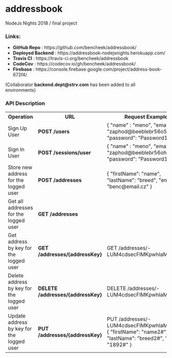 # addressbook

NodeJs Nights 2018 / final project

<h3>Links:</h3>
<ul>
<li><b>GitHub Repo</b> : https://github.com/bencheek/addressbook/ </li> 
<li><b>Deployed Backend</b> : https://addressbook-nodejsnights.herokuapp.com/ </li>
<li><b>Travis CI</b> : https://travis-ci.org/bencheek/addressbook </li>
<li><b>CodeCov</b> : https://codecov.io/gh/bencheek/addressbook/ </li>
<li><b>Firebase</b> : https://console.firebase.google.com/project/address-book-672f4/ </li>
</ul>

<p>
(Collaborator <b>backend.dept@strv.com</b> has been added to all environments)
</p>

<h3>API Description</h3> 

<table>
  <tr>
  <th><b>Operation</b></th>
  <th><b>URL</b></th>
  <th><b>Request Example</b></th> 
  <th><b>Response Example</b></th>
  </tr>  
  <tr>
    <td>Sign Up User</td>
    <td><b>POST /users</b></td>
    <td>
      {
  "name" : "meno",
  "email": "zaphod@beeblebr56o5hx.me",
  "password": "Password124!"
}
    </td>
    <td>
      {
    "name": "meno",
    "email": "zaphod@beeblebr56o5hx.me",
    "disabled": false,
    "createdAt": "2018-12-23T06:40:22.300Z",
    "id": 4,
    "accessToken": "eyJhbGciOiJIUzI1NiIsInR5cCI6IkpXVCJ9.eyJ1c2VySWQiOjQsImlhdCI6MTU0NTU0NzIyMiwiZXhwIjoxNTQ1NTUwODIyLCJpc3MiOiJjb20uc3Rydi5ub2RlanMtbmlnaHRzLnByb2R1Y3Rpb24ifQ.7tBaaeWPrSNMQG-rkZKeu-nhpm-cnq-KlZMUkodCbWw"
}
    </td>  
  </tr>
    <tr>
    <td>Sign In User</td>
    <td><b>POST /sessions/user</b></td>
    <td>
{
  "name" : "meno",
  "email": "zaphod@beeblebr56ohx.me",
  "password": "Password124!"
}
    </td>
    <td>
{
    "id": 1,
    "email": "zaphod@beeblebr56ohx.me",
    "name": "meno",
    "disabled": false,
    "createdAt": "2018-12-22T20:13:30.526Z",
    "accessToken": "eyJhbGciOiJIUzI1NiIsInR5cCI6IkpXVCJ9.eyJ1c2VySWQiOjEsImlhdCI6MTU0NTU0ODE0NywiZXhwIjoxNTQ1NTUxNzQ3LCJpc3MiOiJjb20uc3Rydi5ub2RlanMtbmlnaHRzLnByb2R1Y3Rpb24ifQ.XzcAntUaYkd9c5jpm0HWjlcIQu2M65LVrnqXtqxT-HA"
}
    </td>  
  </tr>
<tr>
    <td>Store new address for the logged user</td>
    <td><b>POST /addresses</b></td>
    <td>
{
    "firstName": "name",
    "lastName": "breed",
    "email": "benc@email.cz"
}
    </td>
    <td>
{
    "firstName": "name",
    "lastName": "breed",
    "email": "benc@email.cz"
}   
    </td>  
  </tr>    
  <tr>
    <td> Get all addresses for the logged user</td>
    <td><b>GET /addresses</b></td>
    <td></td>
    <td>
{
    "-LUM4cdsecFlMKpwhIaM": {
        "email": "woirrut@mohor.pl",
        "firstName": "Mina Gilbert",
        "lastName": "Isabelle Gordon"
    }
}      
    </td>  
  </tr> 
    <tr>
    <td>Get address by key for the logged user</td>
    <td><b>GET /addresses/{addressKey}</b></td>
    <td>GET /addresses/-LUM4cdsecFlMKpwhIaM</td>
    <td>
{
        "email": "woirrut@mohor.pl",
        "firstName": "Mina Gilbert",
        "lastName": "Isabelle Gordon"
}      
    </td>  
  </tr>    
    </tr> 
  <tr>
    <td>Delete address by key for the logged user</td>
    <td><b>DELETE /addresses/{addressKey}</b></td>
    <td>DELETE /addresses/-LUM4cdsecFlMKpwhIaM</td>
    <td></td>  
  </tr>  
  <tr>
    <td>Update address by key for the logged user</td>
    <td><b>PUT /addresses/{addressKey}</b></td>
    <td>PUT /addresses/-LUM4cdsecFlMKpwhIaM <br/>
  {
    "firstName": "name2#",
    "lastName": "breed2#",
    "email": "1892#"
}</td>
    <td></td>  
  </tr>    
</table>

